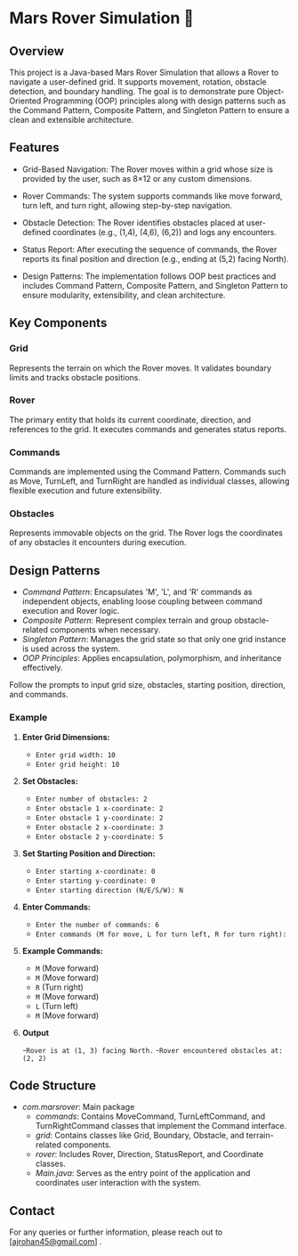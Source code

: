 # Mars Rover Simulation 🚀

## Overview

This project is a Java-based Mars Rover Simulation that allows a Rover to navigate a user-defined grid. It supports movement, rotation, obstacle detection, and boundary handling. The goal is to demonstrate pure Object-Oriented Programming (OOP) principles along with design patterns such as the Command Pattern, Composite Pattern, and Singleton Pattern to ensure a clean and extensible architecture.

## Features

- Grid-Based Navigation: The Rover moves within a grid whose size is provided by the user, such as 8×12 or any custom dimensions.

- Rover Commands: The system supports commands like move forward, turn left, and turn right, allowing step-by-step navigation.

- Obstacle Detection: The Rover identifies obstacles placed at user-defined coordinates (e.g., (1,4), (4,6), (6,2)) and logs any encounters.

- Status Report: After executing the sequence of commands, the Rover reports its final position and direction (e.g., ending at (5,2) facing North).

- Design Patterns: The implementation follows OOP best practices and includes Command Pattern, Composite Pattern, and Singleton Pattern to ensure modularity, extensibility, and clean architecture.

## Key Components

### Grid

Represents the terrain on which the Rover moves. It validates boundary limits and tracks obstacle positions.

### Rover

The primary entity that holds its current coordinate, direction, and references to the grid. It executes commands and generates status reports.

### Commands

Commands are implemented using the Command Pattern. Commands such as Move, TurnLeft, and TurnRight are handled as individual classes, allowing flexible execution and future extensibility.

### Obstacles

Represents immovable objects on the grid. The Rover logs the coordinates of any obstacles it encounters during execution.

## Design Patterns

- *Command Pattern*: Encapsulates 'M', 'L', and 'R' commands as independent objects, enabling loose coupling between command execution and Rover logic.
- *Composite Pattern*: Represent complex terrain and group obstacle-related components when necessary.
- *Singleton Pattern*: Manages the grid state so that only one grid instance is used across the system.
- *OOP Principles*: Applies encapsulation, polymorphism, and inheritance effectively.


Follow the prompts to input grid size, obstacles, starting position, direction, and commands.

### Example

1. **Enter Grid Dimensions:**
   - `Enter grid width: 10`  
   - `Enter grid height: 10`

2. **Set Obstacles:**
   - `Enter number of obstacles: 2`
   - `Enter obstacle 1 x-coordinate: 2`
   - `Enter obstacle 1 y-coordinate: 2`
   - `Enter obstacle 2 x-coordinate: 3`
   - `Enter obstacle 2 y-coordinate: 5`

3. **Set Starting Position and Direction:**
   - `Enter starting x-coordinate: 0`
   - `Enter starting y-coordinate: 0`
   - `Enter starting direction (N/E/S/W): N`

4. **Enter Commands:**
   - `Enter the number of commands: 6`
   - `Enter commands (M for move, L for turn left, R for turn right):`

5. **Example Commands:**
   - `M` (Move forward)
   - `M` (Move forward)
   - `R` (Turn right)
   - `M` (Move forward)
   - `L` (Turn left)
   - `M` (Move forward)


6. **Output**


   -`Rover is at (1, 3) facing North.`
   -`Rover encountered obstacles at:(2, 2)`


## Code Structure

- *com.marsrover*: Main package
  - *commands*: Contains MoveCommand, TurnLeftCommand, and TurnRightCommand classes that implement the Command interface.
  - *grid*: Contains classes like Grid, Boundary, Obstacle, and terrain-related components.
  - *rover*: Includes Rover, Direction, StatusReport, and Coordinate classes.
  - *Main.java*: Serves as the entry point of the application and coordinates user interaction with the system.



## Contact

For any queries or further information, please reach out to [ajrohan45@gmail.com] .
